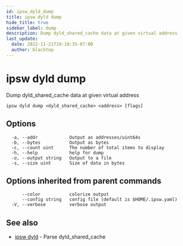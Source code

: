 ```yaml
---
id: ipsw_dyld_dump
title: ipsw dyld dump
hide_title: true
sidebar_label: dump
description: Dump dyld_shared_cache data at given virtual address
last_update:
  date: 2022-11-21T19:10:35-07:00
  author: blacktop
---
```

# ipsw dyld dump

Dump dyld_shared_cache data at given virtual address

```
ipsw dyld dump <dyld_shared_cache> <address> [flags]
```

## Options

```
  -a, --addr            Output as addresses/uint64s
  -b, --bytes           Output as bytes
  -c, --count uint      The number of total items to display
  -h, --help            help for dump
  -o, --output string   Output to a file
  -s, --size uint       Size of data in bytes
```

## Options inherited from parent commands

```
      --color           colorize output
      --config string   config file (default is $HOME/.ipsw.yaml)
  -V, --verbose         verbose output
```

## See also

* [ipsw dyld](/docs/cli/dyld/ipsw_dyld)	 - Parse dyld_shared_cache

